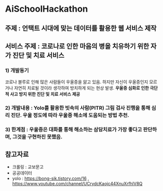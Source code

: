 # AiSchoolHackathon
## 주제 : 언택트 시대에 맞는 데이터를 활용한 웹 서비스 제작

## 서비스 주제 : 코로나로 인한 마음의 병을 치유하기 위한 자가 진단 및 치료 서비스

### 1) 개발동기
코로나 블루로 인해 많은 사람들이 우울증을 앓고 있음. 하지만 자신이 우울증인지 모르거나 자연히 치료될 것이라 생각하여 방치하게 되는 현상 발생. __우울증 심화로 인한 극단적 사고 방지 위한 진단 및 치료 서비스 제공__
### 2) 개발내용 : Yolo를 활용한 빗속의 사람(PITR) 그림 검사 진행을 통해 심리 진단. 우울 정도에 따라 우울증 해소에 도움되는 방법 추천.
### 3) 한계점 : 우울증은 대화를 통해 해소하는 삼담치료가 가장 좋다고 판단하며, 그것을 구현하진 못했음.

## 참고자료
- 크롤링 : 교보문고
- 공공데이터
- yolo : https://bong-sik.tistory.com/16 , https://www.youtube.com/channel/UCrydcKaojc44XnuXrfhlV8Q
